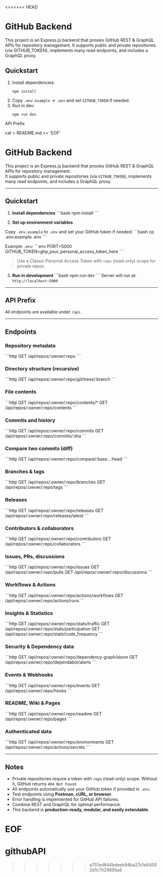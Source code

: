 <<<<<<< HEAD
 # GitHub Backend  

This project is an Express.js backend   that proxies GitHub REST & GraphQL APIs for repository management.
It supports public and private repositories (via GITHUB_TOKEN), implements many read endpoints, and includes a GraphQL proxy.

## Quickstart
1. Install dependencies:
   ```
   npm install
   ```
2. Copy `.env.example` -> `.env` and set `GITHUB_TOKEN` if needed.
3. Run in dev:
   ```
   npm run dev
   ```
API Prefix

cat > README.md << 'EOF'
# GitHub Backend  

This project is an Express.js backend   that proxies GitHub REST & GraphQL APIs for repository management.  
It supports public and private repositories (via `GITHUB_TOKEN`), implements many read endpoints, and includes a GraphQL proxy.

---

## Quickstart

1. **Install dependencies**
\`\`\`bash
npm install
\`\`\`

2. **Set up environment variables**

Copy `.env.example` to `.env` and set your GitHub token if needed:
\`\`\`bash
cp .env.example .env
\`\`\`

Example `.env`:
\`\`\`env
PORT=5000
GITHUB_TOKEN=ghp_your_personal_access_token_here
\`\`\`
> Use a Classic Personal Access Token with `repo` (read-only) scope for private repos.

3. **Run in development**
\`\`\`bash
npm run dev
\`\`\`
Server will run at: `http://localhost:5000`

---

## API Prefix

All endpoints are available under `/api`.

---

## Endpoints

### Repository metadata
\`\`\`http
GET /api/repos/:owner/:repo
\`\`\`

### Directory structure (recursive)
\`\`\`http
GET /api/repos/:owner/:repo/git/trees/:branch
\`\`\`

### File contents
\`\`\`http
GET /api/repos/:owner/:repo/contents/*
GET /api/repos/:owner/:repo/contents
\`\`\`

### Commits and history
\`\`\`http
GET /api/repos/:owner/:repo/commits
GET /api/repos/:owner/:repo/commits/:sha
\`\`\`

### Compare two commits (diff)
\`\`\`http
GET /api/repos/:owner/:repo/compare/:base...:head
\`\`\`

### Branches & tags
\`\`\`http
GET /api/repos/:owner/:repo/branches
GET /api/repos/:owner/:repo/tags
\`\`\`

### Releases
\`\`\`http
GET /api/repos/:owner/:repo/releases
GET /api/repos/:owner/:repo/releases/latest
\`\`\`

### Contributors & collaborators
\`\`\`http
GET /api/repos/:owner/:repo/contributors
GET /api/repos/:owner/:repo/collaborators
\`\`\`

### Issues, PRs, discussions
\`\`\`http
GET /api/repos/:owner/:repo/issues
GET /api/repos/:owner/:repo/pulls
GET /api/repos/:owner/:repo/discussions
\`\`\`

### Workflows & Actions
\`\`\`http
GET /api/repos/:owner/:repo/actions/workflows
GET /api/repos/:owner/:repo/actions/runs
\`\`\`

### Insights & Statistics
\`\`\`http
GET /api/repos/:owner/:repo/stats/traffic
GET /api/repos/:owner/:repo/stats/participation
GET /api/repos/:owner/:repo/stats/code_frequency
\`\`\`

### Security & Dependency data
\`\`\`http
GET /api/repos/:owner/:repo/dependency-graph/sbom
GET /api/repos/:owner/:repo/dependabot/alerts
\`\`\`

### Events & Webhooks
\`\`\`http
GET /api/repos/:owner/:repo/events
GET /api/repos/:owner/:repo/hooks
\`\`\`

### README, Wiki & Pages
\`\`\`http
GET /api/repos/:owner/:repo/readme
GET /api/repos/:owner/:repo/pages
\`\`\`

### Authenticated data
\`\`\`http
GET /api/repos/:owner/:repo/environments
GET /api/repos/:owner/:repo/actions/secrets
\`\`\`



---

## Notes

- Private repositories require a token with `repo` (read-only) scope. Without it, GitHub returns `404 Not Found`.  
- All endpoints automatically use your GitHub token if provided in `.env`.  
- Test endpoints using **Postman, cURL, or browser**.  
- Error handling is implemented for GitHub API failures.  
- Combine REST and GraphQL for optimal performance.  
- This backend is **production-ready, modular, and easily extendable**.

EOF
=======
# githubAPI
>>>>>>> e751ed844bdeeb94ba27c1e64002d1c7029895a6
